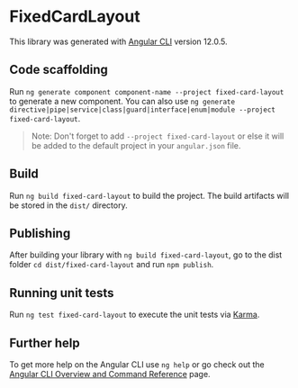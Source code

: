 # FixedCardLayout

This library was generated with [Angular CLI](https://github.com/angular/angular-cli) version 12.0.5.

## Code scaffolding

Run `ng generate component component-name --project fixed-card-layout` to generate a new component. You can also use `ng generate directive|pipe|service|class|guard|interface|enum|module --project fixed-card-layout`.

> Note: Don't forget to add `--project fixed-card-layout` or else it will be added to the default project in your `angular.json` file.

## Build

Run `ng build fixed-card-layout` to build the project. The build artifacts will be stored in the `dist/` directory.

## Publishing

After building your library with `ng build fixed-card-layout`, go to the dist folder `cd dist/fixed-card-layout` and run `npm publish`.

## Running unit tests

Run `ng test fixed-card-layout` to execute the unit tests via [Karma](https://karma-runner.github.io).

## Further help

To get more help on the Angular CLI use `ng help` or go check out the [Angular CLI Overview and Command Reference](https://angular.io/cli) page.

